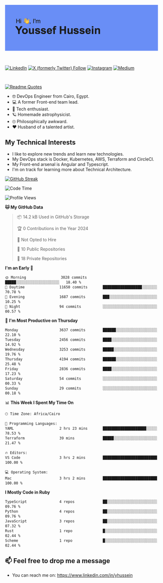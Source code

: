 [![Youssef's GitHub Banner](./assets/youssef-hussein.png)](https://github.com/yorki404)

</br>

[![LinkedIn](https://img.shields.io/badge/linkedin-%230077B5.svg?style=for-the-badge&logo=linkedin&logoColor=white)](https://www.linkedin.com/in/yhussein/)
[![X (formerly Twitter) Follow](https://img.shields.io/twitter/follow/devqik_?style=for-the-badge&logo=X&logoColor=White&labelColor=White)](https://twitter.com/devqik_)
[![Instagram](https://img.shields.io/badge/devqik-E4405F?style=for-the-badge&logo=Instagram&logoColor=white)](https://instagram.com/devqik)
[![Medium](https://img.shields.io/badge/Medium-12100E?style=for-the-badge&logo=medium&logoColor=white)](https://medium.com/@devqik)

</br>

[![Readme Quotes](https://quotes-github-readme.vercel.app/api?type=horizontal&theme=dark)](https://github.com/piyushsuthar/github-readme-quotes)

- :nerd_face: DevOps Engineer from Cairo, Egypt.
- :computer: A former Front-end team lead.
- :satellite: Tech enthusiast.
- :ringed_planet: Homemade astrophysicist.
- :roll_eyes: Philosophically awkward.
- :heart: Husband of a talented artist.

## My Technical Interests

- I like to explore new trends and learn new technologies.
- My DevOps stack is Docker, Kubernetes, AWS, Terraform and CircleCI.
- My Front-end arsenal is Angular and Typescript.
- I'm on track for learning more about Technical Architecture.

[![GitHub Streak](https://streak-stats.demolab.com/?user=devqik&theme=dark)](https://git.io/streak-stats)

<!--START_SECTION:waka-->
![Code Time](http://img.shields.io/badge/Code%20Time-783%20hrs%206%20mins-blue)

![Profile Views](http://img.shields.io/badge/Profile%20Views-0-blue)

**🐱 My GitHub Data** 

> 📦 14.2 kB Used in GitHub's Storage 
 > 
> 🏆 0 Contributions in the Year 2024
 > 
> 🚫 Not Opted to Hire
 > 
> 📜 10 Public Repositories 
 > 
> 🔑 18 Private Repositories 
 > 
**I'm an Early 🐤** 

```text
🌞 Morning                3028 commits        █████░░░░░░░░░░░░░░░░░░░░   18.40 % 
🌆 Daytime                11650 commits       ██████████████████░░░░░░░   70.78 % 
🌃 Evening                1687 commits        ███░░░░░░░░░░░░░░░░░░░░░░   10.25 % 
🌙 Night                  94 commits          ░░░░░░░░░░░░░░░░░░░░░░░░░   00.57 % 
```
📅 **I'm Most Productive on Thursday** 

```text
Monday                   3637 commits        ██████░░░░░░░░░░░░░░░░░░░   22.10 % 
Tuesday                  2456 commits        ████░░░░░░░░░░░░░░░░░░░░░   14.92 % 
Wednesday                3253 commits        █████░░░░░░░░░░░░░░░░░░░░   19.76 % 
Thursday                 4194 commits        ██████░░░░░░░░░░░░░░░░░░░   25.48 % 
Friday                   2836 commits        ████░░░░░░░░░░░░░░░░░░░░░   17.23 % 
Saturday                 54 commits          ░░░░░░░░░░░░░░░░░░░░░░░░░   00.33 % 
Sunday                   29 commits          ░░░░░░░░░░░░░░░░░░░░░░░░░   00.18 % 
```


📊 **This Week I Spent My Time On** 

```text
🕑︎ Time Zone: Africa/Cairo

💬 Programming Languages: 
YAML                     2 hrs 23 mins       ████████████████████░░░░░   78.53 % 
Terraform                39 mins             █████░░░░░░░░░░░░░░░░░░░░   21.47 % 

🔥 Editors: 
VS Code                  3 hrs 2 mins        █████████████████████████   100.00 % 

💻 Operating System: 
Mac                      3 hrs 2 mins        █████████████████████████   100.00 % 
```

**I Mostly Code in Ruby** 

```text
TypeScript               4 repos             ██░░░░░░░░░░░░░░░░░░░░░░░   09.76 % 
Python                   4 repos             ██░░░░░░░░░░░░░░░░░░░░░░░   09.76 % 
JavaScript               3 repos             ██░░░░░░░░░░░░░░░░░░░░░░░   07.32 % 
Rust                     1 repo              █░░░░░░░░░░░░░░░░░░░░░░░░   02.44 % 
Scheme                   1 repo              █░░░░░░░░░░░░░░░░░░░░░░░░   02.44 % 
```




<!--END_SECTION:waka-->

## 📫 Feel free to drop me a message
- You can reach me on: https://www.linkedin.com/in/yhussein
